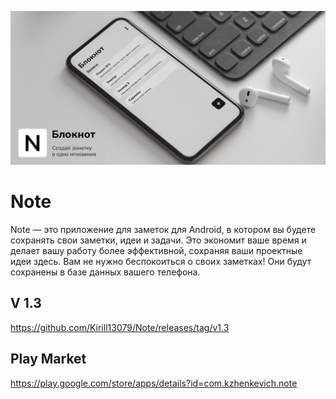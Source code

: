 <p align="center"><img src="https://github.com/Kirill13079/Note/blob/master/back.png"  width="900" /></p>

# Note
Note — это приложение для заметок для Android, в котором вы будете сохранять свои заметки, идеи и задачи. Это экономит ваше время и делает вашу работу более эффективной, сохраняя ваши проектные идеи здесь. Вам не нужно беспокоиться о своих заметках! Они будут сохранены в базе данных вашего телефона.

## V 1.3
https://github.com/Kirill13079/Note/releases/tag/v1.3

## Play Market
https://play.google.com/store/apps/details?id=com.kzhenkevich.note 
